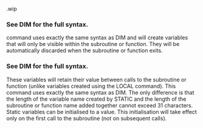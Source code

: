 .wip


### See DIM for the full syntax.

command uses exactly the same syntax as DIM and will create variables that will only be visible within the subroutine or function. They will be automatically discarded when the subroutine or function exits.

### See DIM for the full syntax.

These variables will retain their value between calls to the subroutine or function (unlike variables created using the LOCAL command). This command uses exactly the same syntax as DIM. The only difference is that the length of the variable name created by STATIC and the length of the subroutine or function name added together cannot exceed 31 characters. Static variables can be initialised to a value. This initialisation will take effect only on the first call to the subroutine (not on subsequent calls).